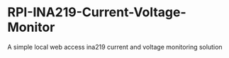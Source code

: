 # RPI-INA219-Current-Voltage-Monitor
A simple local web access ina219 current and voltage monitoring solution
